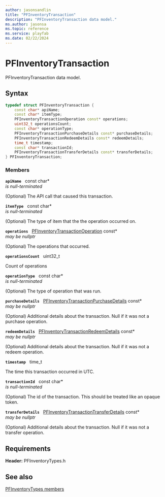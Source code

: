 ```yaml
---
author: jasonsandlin
title: "PFInventoryTransaction"
description: "PFInventoryTransaction data model."
ms.author: jasonsa
ms.topic: reference
ms.service: playfab
ms.date: 02/22/2024
---
```


# PFInventoryTransaction  

PFInventoryTransaction data model.  

## Syntax  
  
```cpp
typedef struct PFInventoryTransaction {  
    const char* apiName;  
    const char* itemType;  
    PFInventoryTransactionOperation const* operations;  
    uint32_t operationsCount;  
    const char* operationType;  
    PFInventoryTransactionPurchaseDetails const* purchaseDetails;  
    PFInventoryTransactionRedeemDetails const* redeemDetails;  
    time_t timestamp;  
    const char* transactionId;  
    PFInventoryTransactionTransferDetails const* transferDetails;  
} PFInventoryTransaction;  
```
  
### Members  
  
**`apiName`** &nbsp; const char*  
*is null-terminated*  
  
(Optional) The API call that caused this transaction.
  
**`itemType`** &nbsp; const char*  
*is null-terminated*  
  
(Optional) The type of item that the the operation occurred on.
  
**`operations`** &nbsp; [PFInventoryTransactionOperation](pfinventorytransactionoperation.md) const*  
*may be nullptr*  
  
(Optional) The operations that occurred.
  
**`operationsCount`** &nbsp; uint32_t  
  
Count of operations
  
**`operationType`** &nbsp; const char*  
*is null-terminated*  
  
(Optional) The type of operation that was run.
  
**`purchaseDetails`** &nbsp; [PFInventoryTransactionPurchaseDetails](pfinventorytransactionpurchasedetails.md) const*  
*may be nullptr*  
  
(Optional) Additional details about the transaction. Null if it was not a purchase operation.
  
**`redeemDetails`** &nbsp; [PFInventoryTransactionRedeemDetails](pfinventorytransactionredeemdetails.md) const*  
*may be nullptr*  
  
(Optional) Additional details about the transaction. Null if it was not a redeem operation.
  
**`timestamp`** &nbsp; time_t  
  
The time this transaction occurred in UTC.
  
**`transactionId`** &nbsp; const char*  
*is null-terminated*  
  
(Optional) The id of the transaction. This should be treated like an opaque token.
  
**`transferDetails`** &nbsp; [PFInventoryTransactionTransferDetails](pfinventorytransactiontransferdetails.md) const*  
*may be nullptr*  
  
(Optional) Additional details about the transaction. Null if it was not a transfer operation.
  
  
## Requirements  
  
**Header:** PFInventoryTypes.h
  
## See also  
[PFInventoryTypes members](../pfinventorytypes_members.md)  

  
  
